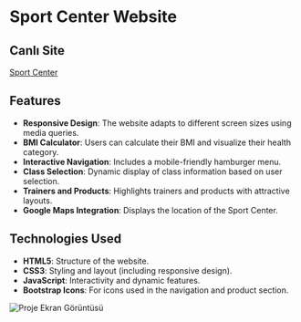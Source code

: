 # Sport Center Website

## Canlı Site
[Sport Center](https://harmonious-elf-b4fcb8.netlify.app/)

## Features
- **Responsive Design**: The website adapts to different screen sizes using media queries.
- **BMI Calculator**: Users can calculate their BMI and visualize their health category.
- **Interactive Navigation**: Includes a mobile-friendly hamburger menu.
- **Class Selection**: Dynamic display of class information based on user selection.
- **Trainers and Products**: Highlights trainers and products with attractive layouts.
- **Google Maps Integration**: Displays the location of the Sport Center.

## Technologies Used
- **HTML5**: Structure of the website.
- **CSS3**: Styling and layout (including responsive design).
- **JavaScript**: Interactivity and dynamic features.
- **Bootstrap Icons**: For icons used in the navigation and product section.

![Proje Ekran Görüntüsü](./images/screen-shot.png)

